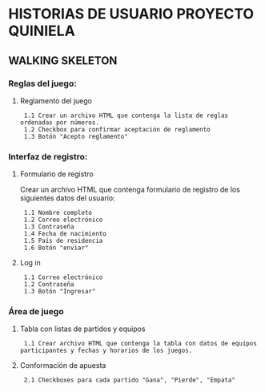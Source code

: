 # **HISTORIAS DE USUARIO PROYECTO QUINIELA**

## **WALKING SKELETON**

### Reglas del juego:

1. Reglamento del juego

        1.1 Crear un archivo HTML que contenga la lista de reglas ordenadas por números.
        1.2 Checkbox para confirmar aceptación de reglamento
        1.3 Botón "Acepto reglamento"

### Interfaz de registro:

1. Formulario de registro

    Crear un archivo HTML que contenga formulario de registro de los siguientes datos del usuario:

        1.1 Nombre completo
        1.2 Correo electrónico
        1.3 Contraseña
        1.4 Fecha de nacimiento
        1.5 País de residencia
        1.6 Botón "enviar"

2. Log in

        1.1 Correo electrónico
        1.2 Contraseña
        1.3 Botón "Ingresar"

### Área de juego

1. Tabla con listas de partidos y equipos

        1.1 Crear archivo HTML que contenga la tabla con datos de equipos participantes y fechas y horarios de los juegos.

2. Conformación de apuesta

        2.1 Checkboxes para cada partido "Gana", "Pierde", "Empata"



